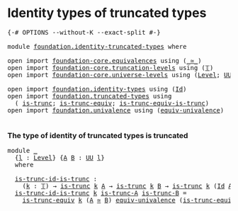 # Identity types of truncated types

<pre class="Agda"><a id="46" class="Symbol">{-#</a> <a id="50" class="Keyword">OPTIONS</a> <a id="58" class="Pragma">--without-K</a> <a id="70" class="Pragma">--exact-split</a> <a id="84" class="Symbol">#-}</a>

<a id="89" class="Keyword">module</a> <a id="96" href="foundation.identity-truncated-types.html" class="Module">foundation.identity-truncated-types</a> <a id="132" class="Keyword">where</a>

<a id="139" class="Keyword">open</a> <a id="144" class="Keyword">import</a> <a id="151" href="foundation-core.equivalences.html" class="Module">foundation-core.equivalences</a> <a id="180" class="Keyword">using</a> <a id="186" class="Symbol">(</a><a id="187" href="foundation-core.equivalences.html#1607" class="Function Operator">_≃_</a><a id="190" class="Symbol">)</a>
<a id="192" class="Keyword">open</a> <a id="197" class="Keyword">import</a> <a id="204" href="foundation-core.truncation-levels.html" class="Module">foundation-core.truncation-levels</a> <a id="238" class="Keyword">using</a> <a id="244" class="Symbol">(</a><a id="245" href="foundation-core.truncation-levels.html#382" class="Datatype">𝕋</a><a id="246" class="Symbol">)</a>
<a id="248" class="Keyword">open</a> <a id="253" class="Keyword">import</a> <a id="260" href="foundation-core.universe-levels.html" class="Module">foundation-core.universe-levels</a> <a id="292" class="Keyword">using</a> <a id="298" class="Symbol">(</a><a id="299" href="Agda.Primitive.html#597" class="Postulate">Level</a><a id="304" class="Symbol">;</a> <a id="306" href="foundation-core.universe-levels.html#222" class="Primitive">UU</a><a id="308" class="Symbol">;</a> <a id="310" href="Agda.Primitive.html#810" class="Primitive Operator">_⊔_</a><a id="313" class="Symbol">)</a>

<a id="316" class="Keyword">open</a> <a id="321" class="Keyword">import</a> <a id="328" href="foundation.identity-types.html" class="Module">foundation.identity-types</a> <a id="354" class="Keyword">using</a> <a id="360" class="Symbol">(</a><a id="361" href="foundation-core.identity-types.html#641" class="Datatype">Id</a><a id="363" class="Symbol">)</a>
<a id="365" class="Keyword">open</a> <a id="370" class="Keyword">import</a> <a id="377" href="foundation.truncated-types.html" class="Module">foundation.truncated-types</a> <a id="404" class="Keyword">using</a>
  <a id="412" class="Symbol">(</a> <a id="414" href="foundation-core.truncated-types.html#1727" class="Function">is-trunc</a><a id="422" class="Symbol">;</a> <a id="424" href="foundation-core.truncated-types.html#4377" class="Function">is-trunc-equiv</a><a id="438" class="Symbol">;</a> <a id="440" href="foundation-core.truncated-types.html#12046" class="Function">is-trunc-equiv-is-trunc</a><a id="463" class="Symbol">)</a>
<a id="465" class="Keyword">open</a> <a id="470" class="Keyword">import</a> <a id="477" href="foundation.univalence.html" class="Module">foundation.univalence</a> <a id="499" class="Keyword">using</a> <a id="505" class="Symbol">(</a><a id="506" href="foundation.univalence.html#1385" class="Function">equiv-univalence</a><a id="522" class="Symbol">)</a>

</pre>
### The type of identity of truncated types is truncated

<pre class="Agda"><a id="596" class="Keyword">module</a> <a id="603" href="foundation.identity-truncated-types.html#603" class="Module">_</a>
  <a id="607" class="Symbol">{</a><a id="608" href="foundation.identity-truncated-types.html#608" class="Bound">l</a> <a id="610" class="Symbol">:</a> <a id="612" href="Agda.Primitive.html#597" class="Postulate">Level</a><a id="617" class="Symbol">}</a> <a id="619" class="Symbol">{</a><a id="620" href="foundation.identity-truncated-types.html#620" class="Bound">A</a> <a id="622" href="foundation.identity-truncated-types.html#622" class="Bound">B</a> <a id="624" class="Symbol">:</a> <a id="626" href="foundation-core.universe-levels.html#222" class="Primitive">UU</a> <a id="629" href="foundation.identity-truncated-types.html#608" class="Bound">l</a><a id="630" class="Symbol">}</a>
  <a id="634" class="Keyword">where</a>

  <a id="643" href="foundation.identity-truncated-types.html#643" class="Function">is-trunc-id-is-trunc</a> <a id="664" class="Symbol">:</a>
    <a id="670" class="Symbol">(</a><a id="671" href="foundation.identity-truncated-types.html#671" class="Bound">k</a> <a id="673" class="Symbol">:</a> <a id="675" href="foundation-core.truncation-levels.html#382" class="Datatype">𝕋</a><a id="676" class="Symbol">)</a> <a id="678" class="Symbol">→</a> <a id="680" href="foundation-core.truncated-types.html#1727" class="Function">is-trunc</a> <a id="689" href="foundation.identity-truncated-types.html#671" class="Bound">k</a> <a id="691" href="foundation.identity-truncated-types.html#620" class="Bound">A</a> <a id="693" class="Symbol">→</a> <a id="695" href="foundation-core.truncated-types.html#1727" class="Function">is-trunc</a> <a id="704" href="foundation.identity-truncated-types.html#671" class="Bound">k</a> <a id="706" href="foundation.identity-truncated-types.html#622" class="Bound">B</a> <a id="708" class="Symbol">→</a> <a id="710" href="foundation-core.truncated-types.html#1727" class="Function">is-trunc</a> <a id="719" href="foundation.identity-truncated-types.html#671" class="Bound">k</a> <a id="721" class="Symbol">(</a><a id="722" href="foundation-core.identity-types.html#641" class="Datatype">Id</a> <a id="725" href="foundation.identity-truncated-types.html#620" class="Bound">A</a> <a id="727" href="foundation.identity-truncated-types.html#622" class="Bound">B</a><a id="728" class="Symbol">)</a>
  <a id="732" href="foundation.identity-truncated-types.html#643" class="Function">is-trunc-id-is-trunc</a> <a id="753" href="foundation.identity-truncated-types.html#753" class="Bound">k</a> <a id="755" href="foundation.identity-truncated-types.html#755" class="Bound">is-trunc-A</a> <a id="766" href="foundation.identity-truncated-types.html#766" class="Bound">is-trunc-B</a> <a id="777" class="Symbol">=</a>
    <a id="783" href="foundation-core.truncated-types.html#4377" class="Function">is-trunc-equiv</a> <a id="798" href="foundation.identity-truncated-types.html#753" class="Bound">k</a> <a id="800" class="Symbol">(</a><a id="801" href="foundation.identity-truncated-types.html#620" class="Bound">A</a> <a id="803" href="foundation-core.equivalences.html#1607" class="Function Operator">≃</a> <a id="805" href="foundation.identity-truncated-types.html#622" class="Bound">B</a><a id="806" class="Symbol">)</a> <a id="808" href="foundation.univalence.html#1385" class="Function">equiv-univalence</a> <a id="825" class="Symbol">(</a><a id="826" href="foundation-core.truncated-types.html#12046" class="Function">is-trunc-equiv-is-trunc</a> <a id="850" href="foundation.identity-truncated-types.html#753" class="Bound">k</a> <a id="852" href="foundation.identity-truncated-types.html#755" class="Bound">is-trunc-A</a> <a id="863" href="foundation.identity-truncated-types.html#766" class="Bound">is-trunc-B</a><a id="873" class="Symbol">)</a>
</pre>